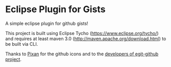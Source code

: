 # Eclipse Plugin for Gists

A simple eclipse plugin for github gists!

This project is built using Eclipse Tycho (https://www.eclipse.org/tycho/) and 
requires at least maven 3.0 (http://maven.apache.org/download.html) 
to be built via CLI. 

Thanks to [Pixan](https://www.iconfinder.com/iconsimple) for the github icons and
to the [developers of egit-github project](https://github.com/eclipse/egit-github). 
